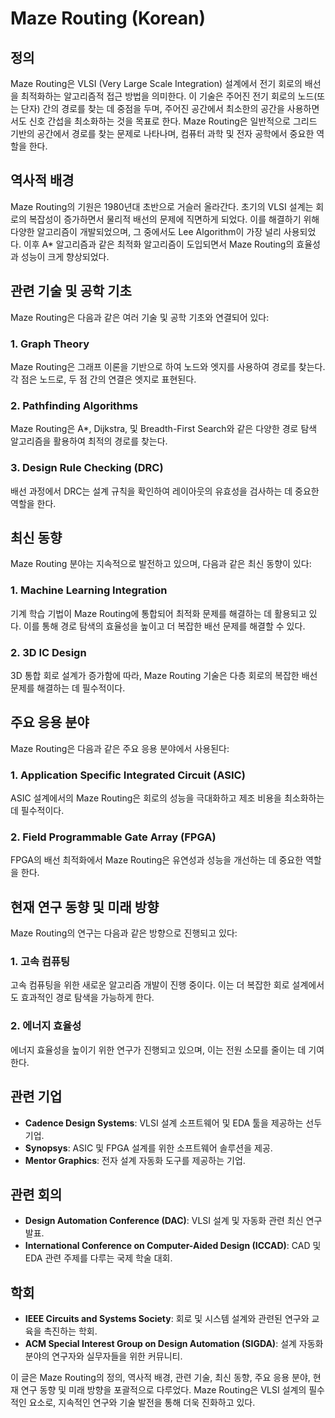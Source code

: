 # Maze Routing (Korean)

## 정의
Maze Routing은 VLSI (Very Large Scale Integration) 설계에서 전기 회로의 배선을 최적화하는 알고리즘적 접근 방법을 의미한다. 이 기술은 주어진 전기 회로의 노드(또는 단자) 간의 경로를 찾는 데 중점을 두며, 주어진 공간에서 최소한의 공간을 사용하면서도 신호 간섭을 최소화하는 것을 목표로 한다. Maze Routing은 일반적으로 그리드 기반의 공간에서 경로를 찾는 문제로 나타나며, 컴퓨터 과학 및 전자 공학에서 중요한 역할을 한다.

## 역사적 배경
Maze Routing의 기원은 1980년대 초반으로 거슬러 올라간다. 초기의 VLSI 설계는 회로의 복잡성이 증가하면서 물리적 배선의 문제에 직면하게 되었다. 이를 해결하기 위해 다양한 알고리즘이 개발되었으며, 그 중에서도 Lee Algorithm이 가장 널리 사용되었다. 이후 A* 알고리즘과 같은 최적화 알고리즘이 도입되면서 Maze Routing의 효율성과 성능이 크게 향상되었다.

## 관련 기술 및 공학 기초
Maze Routing은 다음과 같은 여러 기술 및 공학 기초와 연결되어 있다:

### 1. Graph Theory
Maze Routing은 그래프 이론을 기반으로 하여 노드와 엣지를 사용하여 경로를 찾는다. 각 점은 노드로, 두 점 간의 연결은 엣지로 표현된다.

### 2. Pathfinding Algorithms
Maze Routing은 A*, Dijkstra, 및 Breadth-First Search와 같은 다양한 경로 탐색 알고리즘을 활용하여 최적의 경로를 찾는다.

### 3. Design Rule Checking (DRC)
배선 과정에서 DRC는 설계 규칙을 확인하여 레이아웃의 유효성을 검사하는 데 중요한 역할을 한다.

## 최신 동향
Maze Routing 분야는 지속적으로 발전하고 있으며, 다음과 같은 최신 동향이 있다:

### 1. Machine Learning Integration
기계 학습 기법이 Maze Routing에 통합되어 최적화 문제를 해결하는 데 활용되고 있다. 이를 통해 경로 탐색의 효율성을 높이고 더 복잡한 배선 문제를 해결할 수 있다.

### 2. 3D IC Design
3D 통합 회로 설계가 증가함에 따라, Maze Routing 기술은 다층 회로의 복잡한 배선 문제를 해결하는 데 필수적이다.

## 주요 응용 분야
Maze Routing은 다음과 같은 주요 응용 분야에서 사용된다:

### 1. Application Specific Integrated Circuit (ASIC)
ASIC 설계에서의 Maze Routing은 회로의 성능을 극대화하고 제조 비용을 최소화하는 데 필수적이다.

### 2. Field Programmable Gate Array (FPGA)
FPGA의 배선 최적화에서 Maze Routing은 유연성과 성능을 개선하는 데 중요한 역할을 한다.

## 현재 연구 동향 및 미래 방향
Maze Routing의 연구는 다음과 같은 방향으로 진행되고 있다:

### 1. 고속 컴퓨팅
고속 컴퓨팅을 위한 새로운 알고리즘 개발이 진행 중이다. 이는 더 복잡한 회로 설계에서도 효과적인 경로 탐색을 가능하게 한다.

### 2. 에너지 효율성
에너지 효율성을 높이기 위한 연구가 진행되고 있으며, 이는 전원 소모를 줄이는 데 기여한다.

## 관련 기업
- **Cadence Design Systems**: VLSI 설계 소프트웨어 및 EDA 툴을 제공하는 선두 기업.
- **Synopsys**: ASIC 및 FPGA 설계를 위한 소프트웨어 솔루션을 제공.
- **Mentor Graphics**: 전자 설계 자동화 도구를 제공하는 기업.

## 관련 회의
- **Design Automation Conference (DAC)**: VLSI 설계 및 자동화 관련 최신 연구 발표.
- **International Conference on Computer-Aided Design (ICCAD)**: CAD 및 EDA 관련 주제를 다루는 국제 학술 대회.

## 학회
- **IEEE Circuits and Systems Society**: 회로 및 시스템 설계와 관련된 연구와 교육을 촉진하는 학회.
- **ACM Special Interest Group on Design Automation (SIGDA)**: 설계 자동화 분야의 연구자와 실무자들을 위한 커뮤니티.

이 글은 Maze Routing의 정의, 역사적 배경, 관련 기술, 최신 동향, 주요 응용 분야, 현재 연구 동향 및 미래 방향을 포괄적으로 다루었다. Maze Routing은 VLSI 설계의 필수적인 요소로, 지속적인 연구와 기술 발전을 통해 더욱 진화하고 있다.